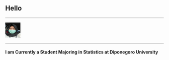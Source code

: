 ## Hello

---
<img src="ipin.jpeg?raw=true" height="48" width="48"/>

---
#### I am Currently a Student Majoring in Statistics at Diponegoro University
<!-- Remove above link if you don't want to attibute -->

